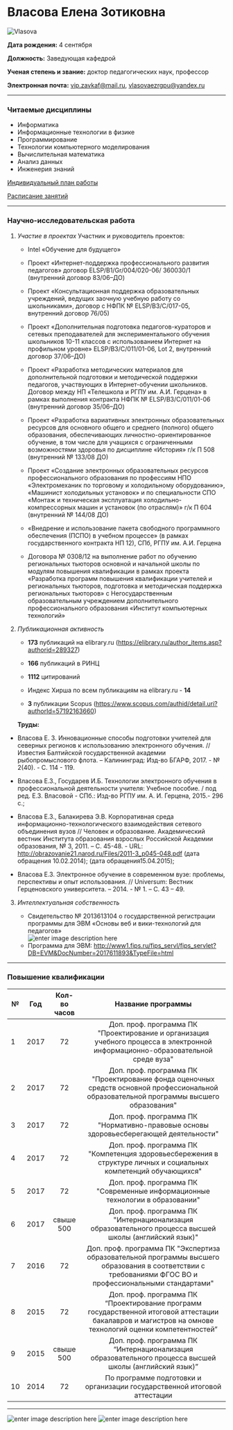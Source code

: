 # Власова Елена Зотиковна
![Vlasova](https://ict.herzen.spb.ru/images/ezv.png)
 
 **Дата рождения:** 4 сентября  
 
 **Должность:** Заведующая кафедрой
 
 **Ученая степень и звание:** доктор педагогических наук, профессор
 
 **Электронная почта:**  vip.zavkaf@mail.ru, vlasovaezrgpu@yandex.ru
  ___
 
 ### Читаемые дисциплины
 * Информатика
 * Информационные технологии в физике
 * Программирование
 * Технологии компьютерного моделирования
 * Вычислительная математика
 * Анализ данных
 * Инженерия знаний
 
 [Индивидуальный план работы](https://atlas.herzen.spb.ru/indplan.php?ID=1945&CHAIR=238)
 
 [Расписание занятий](https://atlas.herzen.spb.ru/schedule.php?id=1945)
 
 ---

 
 ### Научно-исследовательская работа
 
  1. *Участие в проектах*
  Участник и руководитель проектов:
      - Intel «Обучение для будущего»
  
     - Проект «Интернет-поддержка профессионального развития педагогов» договор ELSP/B1/Gr/004/020-06/ 360030/1 (внутренний договор 83/06–ДО)
    
     - Проект «Консультационная поддержка образовательных учреждений, ведущих заочную учебную работу со школьниками», договор с НФПК № ELSP/В3/C/017-05, внутренний договор 76/05)

     - Проект «Дополнительная подготовка педагогов-кураторов и сетевых преподавателей для экспериментального обучения школьников 10-11 классов с использованием Интернет на профильном уровне» ELSP/B3/C/011/01-06, Lot 2, внутренний договор 37/06–ДО)
     
     - Проект «Разработка методических материалов для дополнительной подготовки и методической поддержки педагогов, участвующих в Интернет-обучении школьников. Договор между НП «Телешкола и РГПУ им. А.И. Герцена» в рамках выполнения контракта НФПК № ELSP/B3/C/011/01-06 (внутренний договор 35/06–ДО)
     - Проект «Разработка вариативных электронных образовательных ресурсов для основного общего и среднего (полного) общего образования, обеспечивающих личностно-ориентированное обучение, в том числе для учащихся с ограниченными возможностями здоровья по дисциплине «История» г/к П 508 (внутренний № 133/08 ДО)
     - Проект «Создание электронных образовательных ресурсов профессионального образования по профессиям НПО «Электромеханик по торговому и холодильному оборудованию», «Машинист холодильных установок» и по специальности СПО «Монтаж и техническая эксплуатация холодильно-компрессорных машин и установок (по отраслям)» г/к П 604 (внутренний № 144/08 ДО)
     - «Внедрение и использование пакета свободного программного обеспечения (ПСПО) в учебном процессе» (в рамках государственного контракта НП 12), СПб, РГПУ им. А.И. Герцена
     - Договора № 0308/12 на выполнение работ по обучению региональных тьюторов основной и начальной школы по модулям повышения квалификации в рамках проекта «Разработка программ повышения квалификации учителей и региональных тьюторов, подготовка и методическая поддержка региональных тьюторов» с Негосударственным образовательным учреждением дополнительного профессионального образования «Институт компьютерных технологий»
 
                
 2. *Публикационная активность* 
 
    - **173** публикаций на elibrary.ru (https://elibrary.ru/author_items.asp?authorid=289327)
 
    - **166** публикаций в РИНЦ 
 
    - **1112** цитирований 
    - Индекс Хирша по всем публикациям на elibrary.ru - **14**
    - **3**  публикации Scopus (https://www.scopus.com/authid/detail.uri?authorId=57192163660)
    
    **Труды:**
 - Власова Е. З. Инновационные способы подготовки учителей для северных регионов к использованию электронного обучения. // Известия Балтийской государственной академии рыбопромыслового флота. – Калининград: Изд-во БГАРФ, 2017. - № 2(40). - С. 114 - 119.

- Власова Е.З., Государев И.Б. Технологии электронного обучения в профессиональной деятельности учителя: Учебное пособие. / под ред. Е.З. Власовой - СПб.: Изд-во РГПУ им. А. И. Герцена, 2015.- 296 с.;

- Власова Е.З., Балакирева Э.В. Корпоративная среда информационно-технологического взаимодействия сетевого объединения вузов // Человек и образование. Академический вестник Института образования взрослых Российской Академии образования, № 3, 2011. – С. 45-48. - URL: http://obrazovanie21.narod.ru/Files/2011-3_p045-048.pdf (дата обращения 10.02.2014); (дата обращения15.04.2015);

- Власова Е.З. Электронное обучение в современном вузе: проблемы, перспективы и опыт использования. // Universum: Вестник Герценовского университета. – 2014. - № 1. – С. 43 – 49.
 
 3.  *Интеллектуальная собственность*
 
     * Свидетельство № 2013613104 о государственной регистрации программы для ЭВМ «Основы веб и вики-технологий для педагогов» <br>
 ![enter image description here](https://docviewer.yandex.ru/view/89855868/htmlimage?id=7cyrk-gyt2g6etuq31y13pkq9tb3j6fh21ocdyd4ixsmmylfwy0xg0ujlfhf0rvy3prpgr71rwnw0m7hruyviedrvnu7dt5syb9kd2g4k&name=e1.png&dsid=ede1a7c31811b9ac15cf7552c0c8c544)
      - Программа для ЭВМ: http://www1.fips.ru/fips_servl/fips_servlet?DB=EVM&DocNumber=2017611893&TypeFile=html   
 ---
 
 ### Повышение квалификации
 | №  | Год | Кол-во часов  |  Название программы|
 |---|---|---|---|
 | 1  | <center> 2017| <center> 72 | <center> Доп. проф. программа ПК "Проектирование и организация учебного процесса в электронной информационно-образовательной среде вуза" |
 | 2  | <center> 2017  | <center> 72  | <center> Доп. проф. программа ПК "Проектирование фонда оценочных средств основной профессиональной образовательной программы высшего образования" |
 | 3  | <center> 2017| <center> 72  | <center> Доп. проф. программа ПК "Нормативно-правовые основы здоровьесберегающей деятельности"   |
 | 4  | <center>2017  | <center>72 |<center> Доп. проф. программа ПК "Компетенция здоровьесбережения в структуре личных и социальных компетенций обучающихся"|
 | 5  | <center> 2017 | <center> 72 | <center> Доп. проф. программа ПК "Современные информационные технологии в образовании" |
 | 6  |<center>2017 | <center>свыше 500 | <center> Доп. проф. программа ПК "Интернационализация образовательного процесса высшей школы (английский язык)" |
 | 7  | <center>2016  | <center> 72 |<center> Доп. проф. программа ПК "Экспертиза образовательной программы высшего образования в соответствии с требованиями ФГОС ВО и профессиональными стандартами"  |
 | 8  | <center>2015 | <center>72  | <center>Доп. проф. программа ПК “Проектирование программ государственной итоговой аттестации бакалавров и магистров на омнове технологий оценки компетентностей”  |
 | 9  | <center>2015 | <center>свыше 500 | <center>Доп. проф. программа ПК “Интернационализация образовательного процесса высшей школы (английский язык)” |
 | 10  | <center>2014 | <center>72  | <center>По программе подготовки и организации государственной итоговой аттестации  |

___

![enter image description here](https://docviewer.yandex.ru/view/89855868/htmlimage?id=7cyrk-gyt2g6etuq31y13pkq9tb3j6fh21ocdyd4ixsmmylfwy0xg0ujlfhf0rvy3prpgr71rwnw0m7hruyviedrvnu7dt5syb9kd2g4k&name=830701.jpg&dsid=ede1a7c31811b9ac15cf7552c0c8c544)
![enter image description here](https://docviewer.yandex.ru/view/89855868/htmlimage?id=7cyrk-gyt2g6etuq31y13pkq9tb3j6fh21ocdyd4ixsmmylfwy0xg0ujlfhf0rvy3prpgr71rwnw0m7hruyviedrvnu7dt5syb9kd2g4k&name=a02b9f.jpg&dsid=ede1a7c31811b9ac15cf7552c0c8c544)
